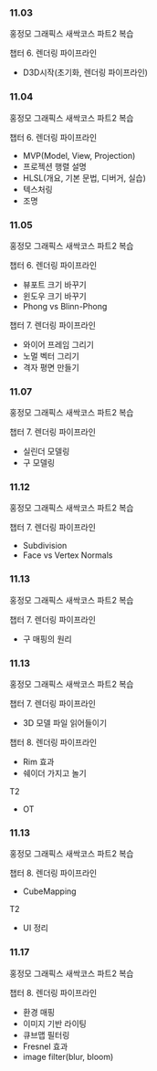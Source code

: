 ### 11.03

홍정모 그래픽스 새싹코스 파트2 복습

챕터 6. 렌더링 파이프라인

- D3D시작(초기화, 렌더링 파이프라인)

### 11.04

홍정모 그래픽스 새싹코스 파트2 복습

챕터 6. 렌더링 파이프라인

- MVP(Model, View, Projection)
- 프로젝션 행렬 설명
- HLSL(개요, 기본 문법, 디버거, 실습)
- 텍스처링
- 조명

### 11.05

홍정모 그래픽스 새싹코스 파트2 복습

챕터 6. 렌더링 파이프라인

- 뷰포트 크기 바꾸기
- 윈도우 크기 바꾸기
- Phong vs Blinn-Phong

챕터 7. 렌더링 파이프라인

- 와이어 프레임 그리기
- 노멀 벡터 그리기
- 격자 평면 만들기

### 11.07

홍정모 그래픽스 새싹코스 파트2 복습

챕터 7. 렌더링 파이프라인

- 실린더 모델링
- 구 모델링

### 11.12

홍정모 그래픽스 새싹코스 파트2 복습

챕터 7. 렌더링 파이프라인

- Subdivision
- Face vs Vertex Normals

### 11.13

홍정모 그래픽스 새싹코스 파트2 복습

챕터 7. 렌더링 파이프라인

- 구 매핑의 원리

### 11.13

홍정모 그래픽스 새싹코스 파트2 복습

챕터 7. 렌더링 파이프라인

- 3D 모델 파일 읽어들이기

챕터 8. 렌더링 파이프라인

- Rim 효과
- 쉐이더 가지고 놀기

T2
- OT

### 11.13

홍정모 그래픽스 새싹코스 파트2 복습

챕터 8. 렌더링 파이프라인

- CubeMapping

T2
- UI 정리

### 11.17

홍정모 그래픽스 새싹코스 파트2 복습

챕터 8. 렌더링 파이프라인

- 환경 매핑
- 이미지 기반 라이팅
- 큐브맵 필터링
- Fresnel 효과
- image filter(blur, bloom)
